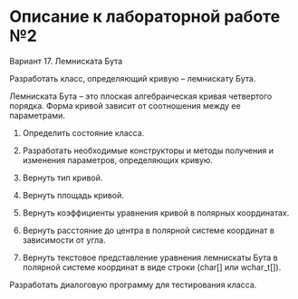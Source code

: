 # Описание к лабораторной работе №2

Вариант 17. Лемниската Бута

Разработать класс, определяющий кривую – лемнискату Бута.

Лемниската Бута – это плоская алгебраическая кривая четвертого порядка. Форма кривой зависит от соотношения между ее параметрами.

1) Определить состояние класса.

2) Разработать необходимые конструкторы и методы получения и изменения параметров, определяющих кривую.

3) Вернуть тип кривой.

4) Вернуть площадь кривой.

5) Вернуть коэффициенты уравнения кривой в полярных координатах.

6) Вернуть расстояние до центра в полярной системе координат в зависимости от угла.

7) Вернуть текстовое представление уравнения лемнискаты Бута в полярной системе координат в виде строки (char[] или wchar_t[]).

Разработать диалоговую программу для тестирования класса.

